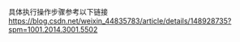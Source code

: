 具体执行操作步骤参考以下链接
https://blog.csdn.net/weixin_44835783/article/details/148928735?spm=1001.2014.3001.5502
